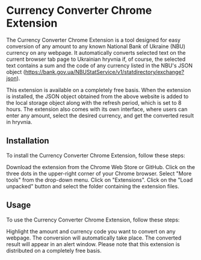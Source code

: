 # **Currency Converter Chrome Extension**
The Currency Converter Chrome Extension is a tool designed for easy conversion of any amount to any known National Bank of Ukraine (NBU) currency on any webpage. It automatically converts selected text on the current browser tab page to Ukrainian hryvnia if, of course, the selected text contains a sum and the code of any currency listed in the NBU's JSON object (https://bank.gov.ua/NBUStatService/v1/statdirectory/exchange?json).

This extension is available on a completely free basis. When the extension is installed, the JSON object obtained from the above website is added to the local storage object along with the refresh period, which is set to 8 hours. The extension also comes with its own interface, where users can enter any amount, select the desired currency, and get the converted result in hryvnia.

## Installation
To install the Currency Converter Chrome Extension, follow these steps:

Download the extension from the Chrome Web Store or GitHub.
Click on the three dots in the upper-right corner of your Chrome browser.
Select "More tools" from the drop-down menu.
Click on "Extensions".
Click on the "Load unpacked" button and select the folder containing the extension files.
## Usage
To use the Currency Converter Chrome Extension, follow these steps:

Highlight the amount and currency code you want to convert on any webpage.
The conversion will automatically take place.
The converted result will appear in an alert window.
Please note that this extension is distributed on a completely free basis.

